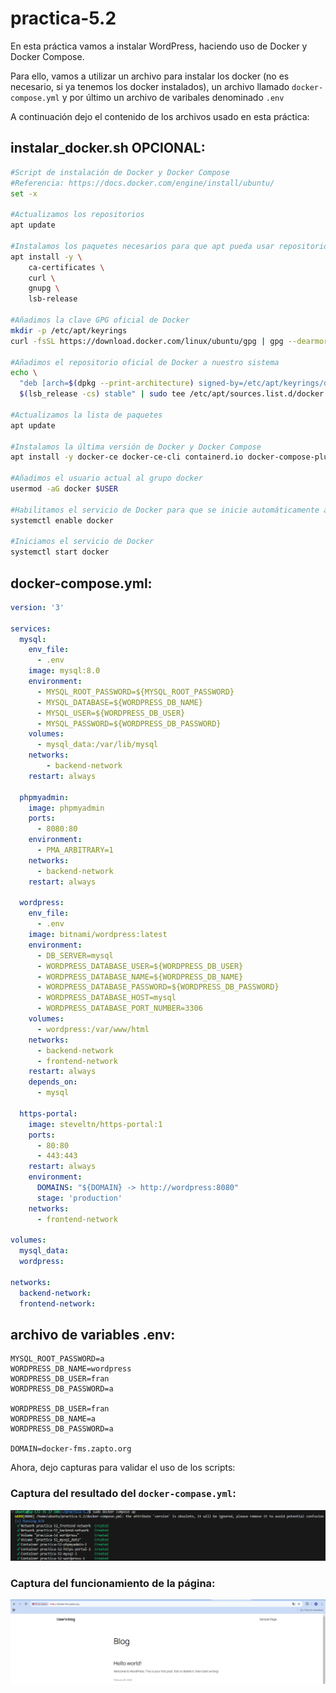 # practica-5.2
En esta práctica vamos a instalar WordPress, haciendo uso de Docker y Docker Compose.

Para ello, vamos a utilizar un archivo para instalar los docker (no es necesario, si ya tenemos los docker instalados), un archivo llamado `docker-compose.yml` y por último un archivo de varibales denominado `.env`

A continuación dejo el contenido de los archivos usado en esta práctica:

## instalar_docker.sh OPCIONAL:
```bash
#Script de instalación de Docker y Docker Compose
#Referencia: https://docs.docker.com/engine/install/ubuntu/
set -x

#Actualizamos los repositorios
apt update

#Instalamos los paquetes necesarios para que apt pueda usar repositorios sobre HTTPS
apt install -y \
    ca-certificates \
    curl \
    gnupg \
    lsb-release

#Añadimos la clave GPG oficial de Docker
mkdir -p /etc/apt/keyrings
curl -fsSL https://download.docker.com/linux/ubuntu/gpg | gpg --dearmor -o /etc/apt/keyrings/docker.gpg

#Añadimos el repositorio oficial de Docker a nuestro sistema
echo \
  "deb [arch=$(dpkg --print-architecture) signed-by=/etc/apt/keyrings/docker.gpg] https://download.docker.com/linux/ubuntu \
  $(lsb_release -cs) stable" | sudo tee /etc/apt/sources.list.d/docker.list > /dev/null

#Actualizamos la lista de paquetes
apt update

#Instalamos la última versión de Docker y Docker Compose
apt install -y docker-ce docker-ce-cli containerd.io docker-compose-plugin

#Añadimos el usuario actual al grupo docker
usermod -aG docker $USER

#Habilitamos el servicio de Docker para que se inicie automáticamente al arrancar el sistema
systemctl enable docker

#Iniciamos el servicio de Docker
systemctl start docker
```

## docker-compose.yml:
```yml
version: '3'

services:
  mysql:
    env_file:
      - .env
    image: mysql:8.0
    environment:
      - MYSQL_ROOT_PASSWORD=${MYSQL_ROOT_PASSWORD}
      - MYSQL_DATABASE=${WORDPRESS_DB_NAME}
      - MYSQL_USER=${WORDPRESS_DB_USER}
      - MYSQL_PASSWORD=${WORDPRESS_DB_PASSWORD}
    volumes:
      - mysql_data:/var/lib/mysql
    networks:
        - backend-network
    restart: always

  phpmyadmin:
    image: phpmyadmin
    ports:
      - 8080:80
    environment: 
      - PMA_ARBITRARY=1
    networks:
      - backend-network
    restart: always

  wordpress:
    env_file:
      - .env
    image: bitnami/wordpress:latest
    environment:
      - DB_SERVER=mysql
      - WORDPRESS_DATABASE_USER=${WORDPRESS_DB_USER}
      - WORDPRESS_DATABASE_NAME=${WORDPRESS_DB_NAME}
      - WORDPRESS_DATABASE_PASSWORD=${WORDPRESS_DB_PASSWORD}
      - WORDPRESS_DATABASE_HOST=mysql
      - WORDPRESS_DATABASE_PORT_NUMBER=3306
    volumes:
      - wordpress:/var/www/html
    networks:
      - backend-network
      - frontend-network
    restart: always
    depends_on:
      - mysql

  https-portal:
    image: steveltn/https-portal:1
    ports:
      - 80:80
      - 443:443
    restart: always
    environment:
      DOMAINS: "${DOMAIN} -> http://wordpress:8080"
      stage: 'production'
    networks:
      - frontend-network

volumes: 
  mysql_data:
  wordpress:

networks:
  backend-network:
  frontend-network:
```

## archivo de variables .env:
```
MYSQL_ROOT_PASSWORD=a
WORDPRESS_DB_NAME=wordpress
WORDPRESS_DB_USER=fran
WORDPRESS_DB_PASSWORD=a

WORDPRESS_DB_USER=fran
WORDPRESS_DB_NAME=a
WORDPRESS_DB_PASSWORD=a

DOMAIN=docker-fms.zapto.org
```

Ahora, dejo capturas para validar el uso de los scripts:
### Captura del resultado del `docker-compase.yml`:
![](images/p52/script.png)

### Captura del funcionamiento de la página:
![](images/p52/pagina-ok.png)
